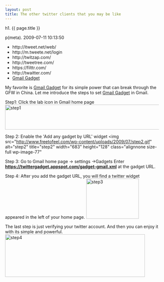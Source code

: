 ```yaml
---
layout: post
title: The other twitter clients that you may be like
---
```


h1. {{ page.title }} 

p(meta). 2009-07-11 10:13:50

<ul>
<li>http://itweet.net/web/</li>
<li>http://m.tweete.net/login</li>
<li>http://twitzap.com/</li>
<li>http://tweetree.com/</li>
<li>https://filttr.com/</li>
<li>http://twaitter.com/</li>
<li><a href="http://twittergadget.appspot.com/">Gmail Gadget</a></li>
</li>
</ul>

My favorite is <a href="http://twittergadget.appspot.com/">Gmail Gadget</a> for its simple power that can break through the GFW in China.
Let me introduce the steps to set <a href="http://twittergadget.appspot.com/">Gmail Gadget</a> in Gmail.

Step1: Click the lab icon in Gmail home page
<img src="http://www.freetofeel.com/wp-content/uploads/2009/07/step1.gif" alt="step1" title="step1" width="550" height="82" class="alignnone size-full wp-image-76" />

Step 2: Enable the 'Add any gadget by URL' widget
<img src="http://www.freetofeel.com/wp-content/uploads/2009/07/step2.gif" alt="step2" title="step2" width="683" height="128" class="alignnone size-full wp-image-77" 

Step 3: Go to Gmail home page -> settings ->Gadgets
Enter <strong>https://twittergadget.appspot.com/gadget-gmail.xml</strong> at the gadget URL.

Step 4: After you add the gadget URL, you will find a twitter widget appeared in the left of your home page.
<img src="http://www.freetofeel.com/wp-content/uploads/2009/07/step3.gif" alt="step3" title="step3" width="172" height="132" class="alignnone size-full wp-image-80" />

The last step is just verifying your twitter account.
And then you can enjoy it with its simple and powerful.
<img src="http://www.freetofeel.com/wp-content/uploads/2009/07/step4.gif" alt="step4" title="step4" width="458" height="140" class="alignnone size-full wp-image-85" />